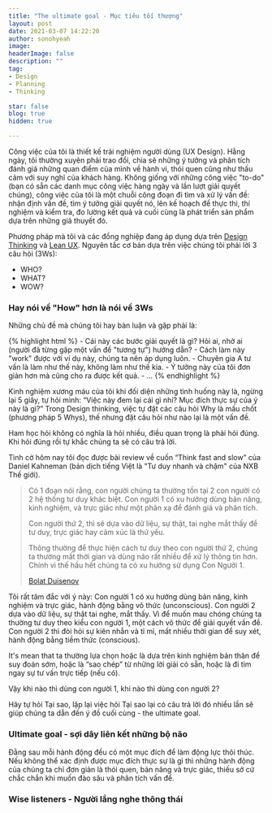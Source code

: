 ```yaml
---
title: "The ultimate goal - Mục tiêu tối thượng"
layout: post
date: 2021-03-07 14:22:20
author: sonohyeah
image: 
headerImage: false
description: ""
tag:
- Design
- Planning
- Thinking

star: false
blog: true
hidden: true

---
```


Công việc của tôi là thiết kế trải nghiệm người dùng (UX Design). Hằng ngày, tôi thường xuyên phải trao đổi, chia sẽ những ý tưởng và phân tích đánh giá những quan điểm của mình về hành vi, thói quen cũng như thấu cảm với suy nghĩ của khách hàng. Không giống với những công việc "to-do" (bạn có sẵn các danh mục công việc hàng ngày và lần lượt giải quyết chúng), công việc của tôi là một chuỗi công đoạn đi tìm và xử lý vấn đề: nhận định vấn đề, tìm ý tưởng giải quyết nó, lên kế hoạch để thực thi, thí nghiệm và kiểm tra, đo lường kết quả và cuối cùng là phát triển sản phẩm dựa trên những giả thuyết đó.

Phương pháp mà tôi và các đồng nghiệp đang áp dụng dựa trên [Design Thinking](https://www.interaction-design.org/literature/article/what-is-design-thinking-and-why-is-it-so-popular) và [Lean UX](https://www.interaction-design.org/literature/article/a-simple-introduction-to-lean-ux). Nguyên tắc cơ bản dựa trên việc chúng tôi phải lời 3 câu hỏi (3Ws):
* WHO?
* WHAT?
* WOW?

### Hay nói về "How" hơn là nói về 3Ws
Những chủ đề mà chúng tôi hay bàn luận và gặp phải là:

{% highlight html %}
    - Cái này các bước giải quyết là gì? Hỏi ai, nhờ ai (người đã từng gặp một vấn đề "tương tự") hướng dẫn?
    - Cách làm này "work" được với ví dụ này, chúng ta nên áp dụng luôn.
    - Chuyên gia A tư vấn là làm như thế này, không làm như thế kia.
    - Ý tưởng này của tôi đơn giản hơn mà cũng cho ra được kết quả.
    - ...
{% endhighlight %}

Kinh nghiệm xương máu của tôi khi đối diện những tình huống này là, ngừng lại 5 giây, tự hỏi mình: “Việc này đem lại cái gì nhỉ? Mục đích thực sự của ý này là gì?” Trong Design thinking, việc tự đặt các câu hỏi Why là mấu chốt (phương pháp 5 Whys), thế nhưng đặt câu hỏi như nào lại là một vấn đề.

Ham học hỏi không có nghĩa là hỏi nhiều, điều quan trọng là phải hỏi đúng. Khi hỏi đúng rồi tự khắc chúng ta sẽ có câu trả lời. 

Tình cờ hôm nay tôi đọc được bài review về cuốn <span class="evidence">“Think fast and slow”</span> của Daniel Kahneman (bản dịch tiếng Việt là "Tư duy nhanh và chậm" của NXB Thế giới).

> Có 1 đoạn nói rằng, con người chúng ta thường tồn tại 2 con người có 2 hệ thống tư duy khác biệt. Con người 1 có xu hướng dùng bản năng, kinh nghiệm, và trực giác như một phản xạ để đánh giá và phân tích.
>  
> Con người thứ 2, thì sẽ dựa vào dữ liệu, sự thật, tai nghe mắt thấy để tư duy, trực giác hay cảm xúc là thứ yếu.
> 
> Thông thường để thực hiện cách tư duy theo con người thứ 2, chúng ta thường mất thời gian và dùng não rất nhiều để xử lý thông tin hơn. Chính vì thế hầu hết chúng ta có xu hướng sử dụng Con Người 1.
> 
> [Bolat Duisenov](https://www.facebook.com/1463522007/posts/10222814927989451)

Tôi rất tâm đắc với ý này: Con người 1 có xu hướng dùng bản năng, kinh nghiệm và trực giác, hành động bằng vô thức (unconscious). Con người 2 dựa vào dữ liệu, sự thật tai nghe, mắt thấy. Vì để muốn mau chóng chúng ta thường tư duy theo kiểu con người 1, một cách vô thức để giải quyết vấn đề. Con người 2 thì đòi hỏi sự kiên nhẫn và tỉ mỉ, mất nhiều thời gian để suy xét, hành động bằng tiềm thức (conscious).

It's mean that ta thường lựa chọn hoặc là dựa trên kinh nghiệm bản thân để suy đoán sớm, hoặc là “sao chép” từ những lời giải có sẵn, hoặc là đi tìm ngay sự tư vấn trực tiếp (nếu có).

Vậy khi nào thì dùng con người 1, khi nào thì dùng con người 2?

Hãy tự hỏi Tại sao, lặp lại việc hỏi Tại sao lại có câu trả lời đó nhiều lần sẽ giúp chúng ta dẫn đến ý đồ cuối cùng - the ultimate goal.

### Ultimate goal - sợi dây liên kết những bộ não

Đằng sau mỗi hành động đều có một mục đích để làm động lực thôi thúc. Nếu không thể xác định được mục đích thực sự là gì thì những hành động của chúng ta chỉ đơn giản là thói quen, bản năng và trực giác, thiếu sở cứ chắc chắn khi muốn đào sâu và phân tích vấn để.



### Wise listeners - Người lắng nghe thông thái

